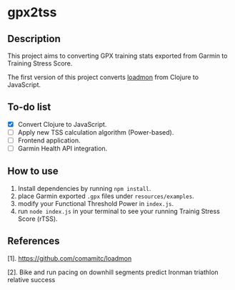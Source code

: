 # gpx2tss

## Description

This project aims to converting GPX training stats exported from Garmin to Training Stress Score.

The first version of this project converts [loadmon](https://github.com/comamitc/loadmon) from Clojure to JavaScript.

## To-do list

- [x] Convert Clojure to JavaScript.
- [ ] Apply new TSS calculation algorithm (Power-based).
- [ ] Frontend application.
- [ ] Garmin Health API integration.

## How to use

1. Install dependencies by running `npm install`.
2. place Garmin exported `.gpx` files under `resources/examples`.
3. modify your Functional Threshold Power in `index.js`.
4. run `node index.js` in your terminal to see your running Trainig Stress Score (rTSS).

## References

[1]. https://github.com/comamitc/loadmon

[2]. Bike and run pacing on downhill segments predict Ironman triathlon
relative success
